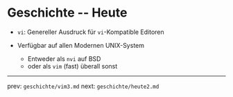
# Geschichte -- Heute

* `vi`: Genereller Ausdruck für `vi`-Kompatible Editoren

* Verfügbar auf allen Modernen UNIX-System
    - Entweder als `nvi` auf BSD
    - oder als `vim` (fast) überall sonst


                                   

                                                    
                      
                                 
            
                    
                                 





-----
prev: `geschichte/vim3.md`
next: `geschichte/heute2.md`
